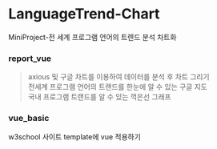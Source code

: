 # LanguageTrend-Chart
MiniProject-전 세계 프로그램 언어의 트렌드 분석 차트화

### report_vue
> axious 및 구글 차트를 이용하여 데이터를 분석 후 차트 그리기<br>
> 전세계 프로그램 언어의 트랜드를 한눈에 알 수 있는 구글 지도<br>
> 국내 프로그램 트랜드를 알 수 있는 꺽은선 그래프<br>

### vue_basic
w3school 사이트 template에 vue 적용하기

